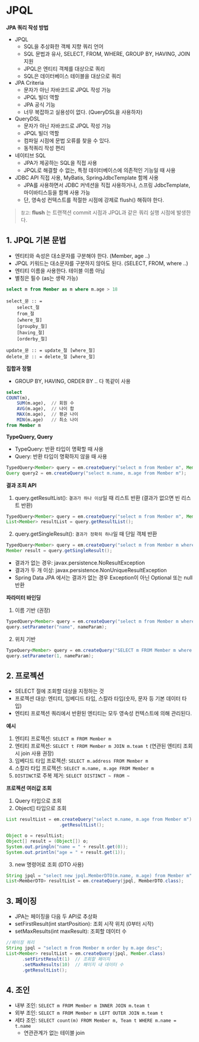 # JPQL

**JPA 쿼리 작성 방법**
* JPQL
  * SQL을 추상화한 객체 지향 쿼리 언어
  * SQL 문법과 유사, SELECT, FROM, WHERE, GROUP BY, HAVING, JOIN 지원
  * JPQL은 엔티티 객체를 대상으로 쿼리
  * SQL은 데이터베이스 테이블을 대상으로 쿼리
* JPA Criteria
  * 문자가 아닌 자바코드로 JPQL 작성 가능
  * JPQL 빌더 역할
  * JPA 공식 기능
  * 너무 복잡하고 실용성이 없다. (QueryDSL을 사용하자)
* QueryDSL
  * 문자가 아닌 자바코드로 JPQL 작성 가능
  * JPQL 빌더 역할
  * 컴파일 시점에 문법 오류를 찾을 수 있다.
  * 동적쿼리 작성 편리
* 네이티브 SQL
  * JPA가 제공하는 SQL을 직접 사용
  * JPQL로 해결할 수 없는, 특정 데이터베이스에 의존적인 기능일 때 사용
* JDBC API 직접 사용, MyBatis, SpringJdbcTemplate 함께 사용
  * JPA를 사용하면서 JDBC 커넥션을 직접 사용하거나, 스프링 JdbcTemplate, 마이바티스등을 함께 사용 가능
  * 단, 영속성 컨텍스트를 적절한 시점에 강제로 flush() 해줘야 한다.

> `참고`: **flush** 는 트랜잭션 commit 시점과 JPQL과 같은 쿼리 실행 시점에 발생한다.

## 1. JPQL 기본 문법
* 엔티티와 속성은 대소문자를 구분해야 한다. (Member, age ..)
* JPQL 키워드는 대소문자를 구분하지 않아도 된다. (SELECT, FROM, where ..)
* 엔티티 이름을 사용한다. 테이블 이름 아님
* 별칭은 필수 (as는 생략 가능)
```sql
select m from Member as m where m.age > 18
```
```
select_문 :: =
    select_절
    from_절
    [where_절]
    [groupby_절]
    [having_절]
    [orderby_절]
    
update_문 :: = update_절 [where_절]
delete_문 :: = delete_절 [where_절]
```
**집합과 정렬**
* GROUP BY, HAVING, ORDER BY .. 다 똑같이 사용
```sql
select
COUNT(m),
    SUM(m.age),  // 회원 수
    AVG(m.age),  // 나이 합
    MAX(m.age),  // 평균 나이
    MIN(m.age)   // 최소 나이
from Member m
```
**TypeQuery, Query**
* TypeQuery: 반환 타입이 명확할 때 사용
* Query: 반환 타입이 명확하지 않을 때 사용
```java
TypedQuery<Member> query = em.createQuery("select m from Member m", Member.class);
Query query2 = em.createQuery("select m.name, m.age from Member m");
```
**결과 조회 API**
1. query.getResultList(): `결과가 하나 이상`일 때 리스트 반환 (결과가 없으면 빈 리스트 반환)
```java
TypedQuery<Member> query = em.createQuery("select m from Member m", Member.class);
List<Member> resultList = query.getResultList();
```
2. query.getSingleResult(): `결과가 정확히 하나`일 때 단일 객체 반환
```java
TypedQuery<Member> query = em.createQuery("select m from Member m where m.id = 1L", Member.class);
Member result = query.getSingleResult();
```
* 결과가 없는 경우: javax.persistence.NoResultException
* 결과가 두 개 이상: javax.persistence.NonUniqueResultException
* Spring Data JPA 에서는 결과가 없는 경우 Exception이 아닌 Optional 또는 null 반환

**파라미터 바인딩**
1. 이름 기반 (권장)
```java
TypedQuery<Member> query = em.createQuery("select m from Member m where m.name = :name", Member.class);
query.setParameter("name", nameParam);
```
2. 위치 기반
```java
TypeQuery<Member> query = em.createQuery("SELECT m FROM Member m where m.name=?1");
query.setParameter(1, nameParam);
```

## 2. 프로젝션
* SELECT 절에 조회할 대상을 지정하는 것
* 프로젝션 대상: 엔티티, 임베디드 타입, 스칼라 타입(숫자, 문자 등 기본 데이터 타입)
* 엔티티 프로젝션 쿼리에서 반환된 엔티티는 모두 영속성 컨텍스트에 의해 관리된다.

**예시**
1. 엔티티 프로젝션: `SELECT m FROM Member m`
2. 엔티티 프로젝션: `SELECT t FROM Member m JOIN m.team t` (연관된 엔티티 조회 시 join 사용 권장)
3. 임베디드 타입 프로젝션: `SELECT m.address FROM Member m`
4. 스칼라 타입 프로젝션: `SELECT m.name, m.age FROM Member m`
5. `DISTINCT`로 주복 제거: `SELECT DISTINCT ~ FROM ~`

**프로젝션 여러값 조회**
1. Query 타입으로 조회
2. Object[] 타입으로 조회
```java
List resultList = em.createQuery("select m.name, m.age from Member m")
                    .getResultList();

Object o = resultList;
Object[] result = (Object[]) o;
System.out.pringln("name = " + result.get(0));
System.out.println("age = " + result.get(1));
```
3. new 명령어로 조회 (DTO 사용)
```java
String jpql = "select new jpql.MemberDTO(m.name, m.age) from Member m"
List<MemberDTO> resultList = em.createQuery(jpql, MemberDTO.class);
```

## 3. 페이징
* JPA는 페이징을 다음 두 API로 추상화
* setFirstResult(int startPosition): 조회 시작 위치 (0부터 시작)
* setMaxResults(int maxResult): 조회할 데이터 수
```java
//페이징 쿼리
String jpql = "select m from Member m order by m.age desc";
List<Member> resultList = em.createQuery(jpql, Member.class)
      .setFirstResult(1)  // 조회할 페이지
      .setMaxResults(10)  // 페이지 내 데이터 수
      .getResultList();
```

## 4. 조인
* 내부 조인: `SELECT m FROM Member m INNER JOIN m.team t`
* 외부 조인: `SELECT m FROM Member m LEFT OUTER JOIN m.team t`
* 세타 조인: `SELECT count(m) FROM Member m, Team t WHERE m.name = t.name`
  * 연관관계가 없는 테이블 join
 
              












